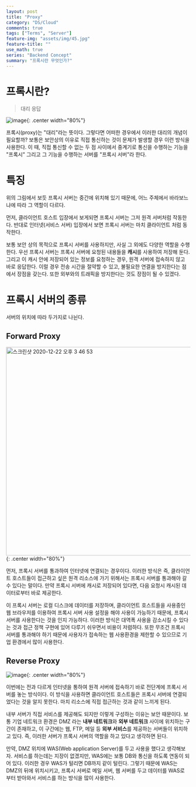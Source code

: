 ```yaml
---
layout: post
title: "Proxy"
category: "DS/Cloud"
comments: true
tags: ["Terms", "Server"]
feature-img: "assets/img/45.jpg"
feature-title: ""
use_math: true
series: "Backend Concept"
summary: "프록시란 무엇인가?"
---
```


# 프록시란?

> 대리 응답

![image](https://user-images.githubusercontent.com/37871541/102857729-4c2b6080-446c-11eb-95f9-dafe6aad1eae.png){: .center width="80%"}

프록시(proxy)는 "대리"라는 뜻이다. 그렇다면 어떠한 경우에서 이러한 대리의 개념이 필요할까? 보통은 보안상의 이유로 직접 통신하는 것이 문제가 발생할 경우 이런 방식을 사용한다. 이 때, 직접 통신할 수 없는 두 점 사이에서 중계기로 통신을 수행하는 기능을 "프록시" 그리고 그 기능을 수행하는 서버를 "프록시 서버"라 한다.


# 특징

위의 그림에서 보듯 프록시 서버는 중간에 위치해 있기 때문에, 어느 주체에서 바라보느냐에 따라 그 역할이 다르다.

먼저, 클라이언트 호스트 입장에서 보게되면 프록시 서버는 그저 원격 서버처럼 작동한다. 반대로 인터넷(서비스 서버) 입장에서 보면 프록시 서버는 마치 클라이언트 처럼 동작한다.

보통 보안 상의 목적으로 프록시 서버를 사용하지만, 사실 그 외에도 다양한 역할을 수행한다. 우선 프록시 서버는 프록시 서버에 요청된 내용들을 **캐시**를 사용하여 저장해 둔다. 그리고 이 캐시 안에 저장되어 있는 정보를 요청하는 경우, 원격 서버에 접속하지 않고 바로 응답한다. 이럴 경우 전송 시간을 절약할 수 있고, 불필요한 연결을 방지한다는 점에서 장점을 갖는다. 또한 외부와의 트래픽을 방지한다는 것도 장점이 될 수 있겠다.


# 프록시 서버의 종류

서버의 위치에 따라 두가지로 나뉜다.

## Forward Proxy


<img width="569" alt="스크린샷 2020-12-22 오후 3 46 53" src="https://user-images.githubusercontent.com/37871541/102858042-ebe8ee80-446c-11eb-817c-16fd9a82f2ed.png">{: .center width="80%"}


먼저, 프록시 서버를 통과하여 인터넷에 연결되는 경우이다. 이러한 방식은 즉, 클라이언트 호스트들이 접근하고 싶은 원격 리소스에 가기 위해서는 프록시 서버를 통과해야 갈 수 있다는 말이다. 만약 프록시 서버에 캐시로 저장되어 있다면, 다음 요청시 캐시된 데이터로부터 바로 제공한다.

이 프록시 서버는 로컬 디스크에 데이터를 저장하며, 클라이언트 호스트들을 사용중인 웹 브라우저를 이용하여 프록시 서버 사용 설정을 해야 사용이 가능하기 때문에, 프록시 서버를 사용한다는 것을 인지 가능하다. 이러한 방식은 대역폭 사용을 감소시킬 수 있다는 것과 접근 정책 구현에 있어 다루기 쉬우면서 비용이 저렴하다. 또한 무조건 프록시 서버를 통과해야 하기 때문에 사용자가 접속하는 웹 사용환경을 제한할 수 있으므로 기업 환경에서 많이 사용한다.


## Reverse Proxy

![image](https://user-images.githubusercontent.com/37871541/102858610-f061d700-446d-11eb-8f36-8a2ea671ef8e.png){: .center width="80%"}

이번에는 전과 다르게 인터넷을 통하여 원격 서버에 접속하기 바로 전단계에 프록시 서버를 놓는 방식이다. 이 방식을 사용하면 클라이언트 호스트들은 프록시 서버에 연결되었다는 것을 알지 못한다. 마치 리소스에 직접 접근하는 것과 같이 느끼게 된다. 

내부 서버가 직접 서비스를 제공해도 되지만 이렇게 구성하는 이유는 보안 때문이다. 보통 기업 네트워크 환경은 DMZ 라는 **내부 네트워크**와 **외부 네트워크** 사이에 위치하는 구간이 존재하고, 이 구간에는 웹, FTP, 메일 등 **외부 서비스**를 제공하는 서버들이 위치하고 있다. 즉, 이러한 서버가 프록시 서버의 역할을 하고 있다고 생각하면 된다.

만약, DMZ 위치에 WAS(Web application Server)를 두고 사용을 했다고 생각해보자. 서비스를 하는데는 지장이 없겠지만, WAS에는 보통 DB와 통신을 하도록 연동이 되어 있다. 이러한 경우 WAS가 털리면 DB까지 같이 털린다. 그렇기 때문에 WAS는 DMZ의 뒤에 위치시키고, 프록시 서버로 메일 서버, 웹 서버를 두고 데이터를 WAS로 부터 받아와서 서비스를 하는 방식을 많이 사용한다.